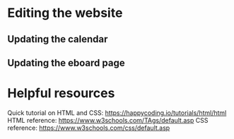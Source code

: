 # Editing the website

## Updating the calendar

## Updating the eboard page

# Helpful resources
Quick tutorial on HTML and CSS: https://happycoding.io/tutorials/html/html
HTML reference: https://www.w3schools.com/TAgs/default.asp
CSS reference: https://www.w3schools.com/css/default.asp
